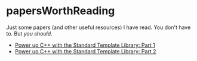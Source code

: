 # papersWorthReading
Just some papers (and other useful resources) I have read. You don't have to. But <em>you should</em>.

<ul>
<li><a href="https://www.topcoder.com/community/data-science/data-science-tutorials/power-up-c-with-the-standard-template-library-part-1/">Power up C++ with the Standard Template Library: Part 1</a>
<li><a href="https://www.topcoder.com/community/data-science/data-science-tutorials/power-up-c-with-the-standard-template-library-part-2/">Power up C++ with the Standard Template Library: Part 2</a>
</ul>
